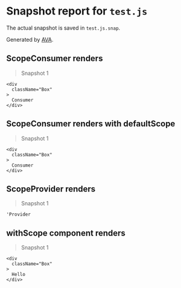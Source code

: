 # Snapshot report for `test.js`

The actual snapshot is saved in `test.js.snap`.

Generated by [AVA](https://ava.li).

## ScopeConsumer renders

> Snapshot 1

    <div
      className="Box"
    >
      Consumer
    </div>

## ScopeConsumer renders with defaultScope

> Snapshot 1

    <div
      className="Box"
    >
      Consumer
    </div>

## ScopeProvider renders

> Snapshot 1

    'Provider

## withScope component renders

> Snapshot 1

    <div
      className="Box"
    >
      Hello
    </div>